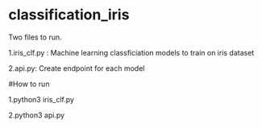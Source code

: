 # classification_iris

Two files to run.

1.iris_clf.py : Machine learning classficiation models to train on iris dataset

2.api.py: Create endpoint for each model


#How to run

1.python3 iris_clf.py

2.python3 api.py
